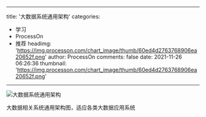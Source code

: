 
---
title: '大数据系统通用架构'
categories: 
 - 学习
 - ProcessOn
 - 推荐
headimg: 'https://img.processon.com/chart_image/thumb/60ed4d2763768906ea20652f.png'
author: ProcessOn
comments: false
date: 2021-11-26 06:26:36
thumbnail: 'https://img.processon.com/chart_image/thumb/60ed4d2763768906ea20652f.png'
---

<div>   
<img class="thumb" alt="大数据系统通用架构" src="https://img.processon.com/chart_image/thumb/60ed4d2763768906ea20652f.png" referrerpolicy="no-referrer">
<p>大数据相关系统通用架构图，适应各类大数据应用系统</p>  
</div>
            